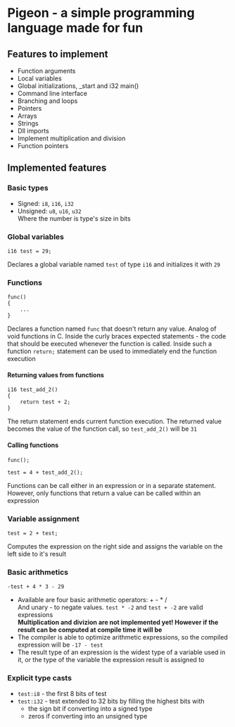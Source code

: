 # Pigeon - a simple programming language made for fun
## Features to implement
- Function arguments
- Local variables
- Global initializations, _start and i32 main()
- Command line interface
- Branching and loops
- Pointers
- Arrays
- Strings
- Dll imports
- Implement multiplication and division
- Function pointers
## Implemented features
### Basic types
- Signed: `i8`, `i16`, `i32`
- Unsigned: `u8`, `u16`, `u32`<br/>
Where the number is type's size in bits
### Global variables
```
i16 test = 29;
```
Declares a global variable named `test` of type `i16` and initializes it with `29`
### Functions
```
func()
{
    ...
}
```
Declares a function named `func` that doesn't return any value. Analog of void functions in C.
Inside the curly braces expected statements - the code that should be executed whenever the
function is called.
Inside such a function `return;` statement can be used to immediately end the function
execution
#### Returning values from functions
```
i16 test_add_2()
{
    return test + 2;
}
```
The return statement ends current function execution. The returned value becomes the value
of the function call, so `test_add_2()` will be `31`
#### Calling functions
```
func();
```
```
test = 4 + test_add_2();
```
Functions can be call either in an expression or in a separate statement. However, only
functions that return a value can be called within an expression
### Variable assignment
```
test = 2 + test;
```
Computes the expression on the right side and assigns the variable on the left side
to it's result
### Basic arithmetics
```
-test + 4 * 3 - 29
```
- Available are four basic arithmetic operators: + - * /<br/>
  And unary - to negate values. `test * -2` and `test + -2` are valid expressions<br/>
  **Multiplication and divizion are not implemented yet!
  However if the result can be computed at compile time it will be**
- The compiler is able to optimize arithmetic expressions, so the compiled expression will be
  `-17 - test`
- The result type of an expression is the widest type of a variable used in it, or
  the type of the variable the expression result is assigned to
### Explicit type casts
- `test:i8` - the first 8 bits of test
- `test:i32` - test extended to 32 bits by filling the highest bits with
  - the sign bit if converting into a signed type
  - zeros if converting into an unsigned type
